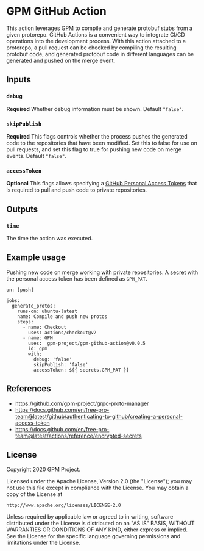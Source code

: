 # GPM GitHub Action

This action leverages [GPM](https://github.com/gpm-project/grpc-proto-manager) to compile and generate protobuf stubs from a given protorepo. GitHub Actions is a convenient way to integrate CI/CD operations into the development process. With this action attached to a protorepo, a pull request can be checked by compiling the resulting protobuf code, and generated protobuf code in different languages can be generated and pushed on the merge event.

## Inputs

### `debug`

**Required** Whether debug information must be shown. Default `"false"`.

### `skipPublish`

**Required** This flags controls whether the process pushes the generated code to the repositories that have been modified. Set this to false for use on pull requests, and set this flag to true for pushing new code on merge events. Default `"false"`.

### `accessToken`

**Optional** This flags allows specifying a [GitHub Personal Access Tokens](https://docs.github.com/en/free-pro-team@latest/github/authenticating-to-github/creating-a-personal-access-token) that is required to pull and push code to private repositories.

## Outputs

### `time`

The time the action was executed.

## Example usage

Pushing new code on merge working with private repositories. A [secret](https://docs.github.com/en/free-pro-team@latest/actions/reference/encrypted-secrets) with the personal access token has been defined as `GPM_PAT`.

```
on: [push]

jobs:
  generate_protos:
    runs-on: ubuntu-latest
    name: Compile and push new protos
    steps:
      - name: Checkout
        uses: actions/checkout@v2
      - name: GPM
        uses:  gpm-project/gpm-github-action@v0.0.5
        id: gpm
        with:
          debug: 'false'
          skipPublish: 'false'
          accessToken: ${{ secrets.GPM_PAT }}
```

## References

- https://github.com/gpm-project/grpc-proto-manager
- https://docs.github.com/en/free-pro-team@latest/github/authenticating-to-github/creating-a-personal-access-token
- https://docs.github.com/en/free-pro-team@latest/actions/reference/encrypted-secrets

## License

Copyright 2020 GPM Project.

Licensed under the Apache License, Version 2.0 (the "License");
you may not use this file except in compliance with the License.
You may obtain a copy of the License at

    http://www.apache.org/licenses/LICENSE-2.0

Unless required by applicable law or agreed to in writing, software
distributed under the License is distributed on an "AS IS" BASIS,
WITHOUT WARRANTIES OR CONDITIONS OF ANY KIND, either express or implied.
See the License for the specific language governing permissions and
limitations under the License.